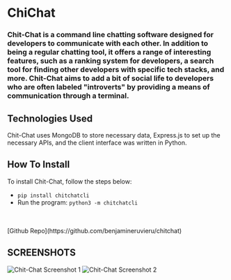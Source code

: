 # ChiChat
### Chit-Chat is a command line chatting software designed for developers to communicate with each other. In addition to being a regular chatting tool, it offers a range of interesting features, such as a ranking system for developers, a search tool for finding other developers with specific tech stacks, and more. Chit-Chat aims to add a bit of social life to developers who are often labeled "introverts" by providing a means of communication through a terminal.

## Technologies Used
Chit-Chat uses MongoDB to store necessary data, Express.js to set up the necessary APIs, and the client interface was written in Python.

## How To Install
To install Chit-Chat, follow the steps below:
- `pip install chitchatcli`
- Run the program: `python3 -m chitchatcli`

<br/>
<br/>
[Github Repo](https://github.com/benjamineruvieru/chitchat)

## SCREENSHOTS
![Chit-Chat Screenshot 1](https://user-images.githubusercontent.com/99836377/232632148-6f6a01d8-de42-43a2-a289-67fa2f1e234a.png)
![Chit-Chat Screenshot 2](https://user-images.githubusercontent.com/99836377/232632280-ae124d9c-2629-4731-bbdf-da45cb31149b.png)

